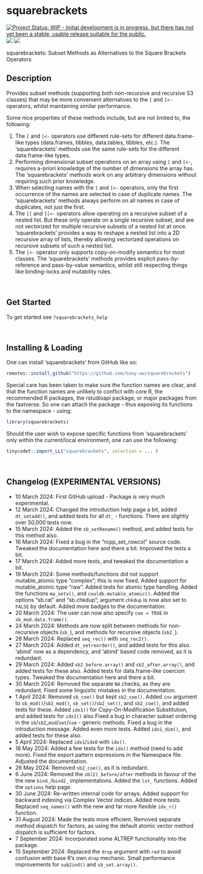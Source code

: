 
<!-- README.md is generated from README.Rmd. Please edit that file -->

# squarebrackets

<!-- badges: start -->

[![Project Status: WIP - Initial development is in progress, but there
has not yet been a stable, usable release suitable for the
public.](https://www.repostatus.org/badges/latest/wip.svg)](https://www.repostatus.org/#wip)
[![](https://img.shields.io/badge/lifecycle-experimental-orange.svg)](https://lifecycle.r-lib.org/articles/stages.html#experimental)
[![](https://img.shields.io/badge/ORCID-0000--0001--9498--8379-green.svg)](https://orcid.org/0000-0001-9498-8379)
<!-- badges: end -->

squarebrackets: Subset Methods as Alternatives to the Square Brackets
Operators

## Description

Provides subset methods (supporting both non-recursive and recursive S3
classes) that may be more convenient alternatives to the `[` and `[<-`
operators, whilst maintaining similar performance.

Some nice properties of these methods include, but are not limited to,
the following:

1)  The `[` and `[<-` operators use different rule-sets for different
    data.frame-like types (data.frames, tibbles, data.tables, tibbles,
    etc.). The ‘squarebrackets’ methods use the same rule-sets for the
    different data.frame-like types.
2)  Performing dimensional subset operations on an array using `[` and
    `[<-`, requires a-priori knowledge of the number of dimensions the
    array has. The ‘squarebrackets’ methods work on any arbitrary
    dimensions without requiring such prior knowledge.
3)  When selecting names with the `[` and `[<-` operators, only the
    first occurrence of the names are selected in case of duplicate
    names. The ‘squarebrackets’ methods always perform on all names in
    case of duplicates, not just the first.
4)  The `[[` and `[[<-` operators allow operating on a recursive subset
    of a nested list. But these only operate on a single recursive
    subset, and are not vectorized for multiple recursive subsets of a
    nested list at once. ‘squarebrackets’ provides a way to reshape a
    nested list into a 2D recursive array of lists, thereby allowing
    vectorized operations on recursive subsets of such a nested list.
5)  The `[<-` operator only supports copy-on-modify semantics for most
    classes. The ‘squarebrackets’ methods provides explicit
    pass-by-reference and pass-by-value semantics, whilst still
    respecting things like binding-locks and mutability rules.

 

## Get Started

To get started see `?squarebrackets_help`

 

## Installing & Loading

One can install ‘squarebrackets’ from GitHub like so:

``` r
remotes::install_github("https://github.com/tony-aw/squarebrackets")
```

Special care has been taken to make sure the function names are clear,
and that the function names are unlikely to conflict with core R, the
recommended R packages, the rstudioapi package, or major packages from
the fastverse. So one can attach the package - thus exposing its
functions to the namespace - using:

``` r
library(squarebrackets)
```

Should the user wish to expose specific functions from ‘squarebrackets’
only within the current/local environment, one can use the following:

``` r
tinycodet::import_LL("squarebrackets", selection = ... )
```

 

## Changelog (EXPERIMENTAL VERSIONS)

- 10 March 2024: First GitHub upload - Package is very much
  experimental.
- 12 March 2024: Changed the introduction help page a bit, added
  `dt_setadd()`, and added tests for all `dt_` - functions. There are
  slightly over 50,000 tests now.
- 15 March 2024: Added the `sb_setRename()` method, and added tests for
  this method also.
- 16 March 2024: Fixed a bug in the “rcpp_set_rowcol” source code.
  Tweaked the documentation here and there a bit. Improved the tests a
  bit.
- 17 March 2024: Added more tests, and tweaked the documentation a bit.
- 19 March 2024: Some methods/functions did not support mutable_atomic
  type “complex”; this is now fixed. Added support for mutable_atomic
  type “raw”. Added tests for atomic type handling. Added the functions
  `ma_setv()`, and `couldb.mutable_atomic()`. Added the options “sb.rat”
  and “sb.chkdup”; argument `chkdup` is now also set to `FALSE` by
  default. Added more badges to the documentation.
- 20 March 2024: The user can now also specify `coe = TRUE` in
  `sb_mod.data.frame()`.
- 24 March 2024: Methods are now split between methods for non-recursive
  objects (`sb_`), and methods for recursive objects (`sb2_`).
- 26 March 2024: Replaced `seq_rec()` with `seq_rec2()`.
- 27 March 2024: Added `dt_setreorder()`, and added tests for this also.
  ‘abind’ now as a dependency, and ‘abind’ based code removed, as it is
  redundant.
- 29 March 2024: Added `sb2_before.array()` and `sb2_after.array()`, and
  added tests for these also. Added tests for data.frame-like coercion
  types. Tweaked the documentation here and there a bit.
- 30 March 2024: Removed the separate `NA` checks, as they are
  redundant. Fixed some linguistic mistakes in the documentation.
- 1 April 2024: Removed `sb_coe()` but kept `sb2_coe()`. Added `inv`
  argument to `sb_mod()`/`sb2_mod()`, `sb_set()`/`sb2_set()`, and
  `sb2_coe()`, and added tests for these. Added `idx1()` for
  Copy-On-Modification Substitution, and added tests for `idx1()`
  also.Fixed a bug in character subset ordering in the
  `sb`/`sb2`\_`mod`/`set`/`coe` - generic methods. Fixed a bug in the
  introduction message. Added even more tests. Added `idx1_dim()`, and
  added tests for these also.
- 5 April 2024: Replaced `idx1`/`idx0` with `idx()`.
- 18 May 2024: Added a few tests for the `idx()` method (need to add
  more). Fixed the export pattern expressions in the Namespace file.
  Adjusted the documentation.
- 26 May 2024: Removed `sb2_coe()`, as it is redundant.
- 6 June 2024: Removed the `sb(2)_before/after` methods in favour of the
  the new `bind_`/`bind2_` implementations. Added the `lst_` functions.
  Added the `options` help page.
- 30 June 2024: Re-written internal code for arrays. Added support for
  backward indexing via Complex Vector indices. Added more tests.
  Replaced `seq_names()` with the new and far more flexible `idx_r()`
  function.
- 31 August 2024: Made the tests more efficient. Removed separate method
  dispatch for factors, as using the default atomic vector method
  dispatch is sufficient for factors.
- 7 September 2024: Incorporated some ALTREP functionality into the
  package.
- 15 September 2024: Replaced the `drop` argument with `red` to avoid
  confusion with base R’s own `drop` mechanic. Small performance
  improvements for `sub2ind()` and `sb_set.array()`.

 
